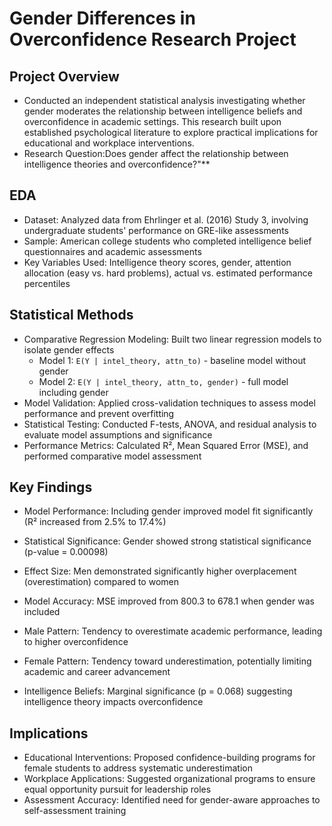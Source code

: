 # Gender Differences in Overconfidence Research Project

## Project Overview
- Conducted an independent statistical analysis investigating whether gender moderates the relationship between intelligence beliefs and overconfidence in academic settings. This research built upon established psychological literature to explore practical implications for educational and workplace interventions.
- Research Question:Does gender affect the relationship between intelligence theories and overconfidence?"**

## EDA
- Dataset: Analyzed data from Ehrlinger et al. (2016) Study 3, involving undergraduate students' performance on GRE-like assessments
- Sample: American college students who completed intelligence belief questionnaires and academic assessments
- Key Variables Used: Intelligence theory scores, gender, attention allocation (easy vs. hard problems), actual vs. estimated performance percentiles

## Statistical Methods 
- Comparative Regression Modeling: Built two linear regression models to isolate gender effects
  - Model 1: `E(Y | intel_theory, attn_to)` - baseline model without gender
  - Model 2: `E(Y | intel_theory, attn_to, gender)` - full model including gender
- Model Validation: Applied cross-validation techniques to assess model performance and prevent overfitting
- Statistical Testing: Conducted F-tests, ANOVA, and residual analysis to evaluate model assumptions and significance
- Performance Metrics: Calculated R², Mean Squared Error (MSE), and performed comparative model assessment

## Key Findings

- Model Performance: Including gender improved model fit significantly (R² increased from 2.5% to 17.4%)
- Statistical Significance: Gender showed strong statistical significance (p-value = 0.00098)
- Effect Size: Men demonstrated significantly higher overplacement (overestimation) compared to women
- Model Accuracy: MSE improved from 800.3 to 678.1 when gender was included

- Male Pattern: Tendency to overestimate academic performance, leading to higher overconfidence
- Female Pattern: Tendency toward underestimation, potentially limiting academic and career advancement
- Intelligence Beliefs: Marginal significance (p = 0.068) suggesting intelligence theory impacts overconfidence

## Implications

- Educational Interventions: Proposed confidence-building programs for female students to address systematic underestimation
- Workplace Applications: Suggested organizational programs to ensure equal opportunity pursuit for leadership roles
- Assessment Accuracy: Identified need for gender-aware approaches to self-assessment training
